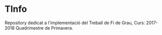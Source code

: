# TInfo
Repository dedicat a l'implementació del Treball de Fi de Grau, Curs: 2017-2018 Quadrimestre de Primavera.
